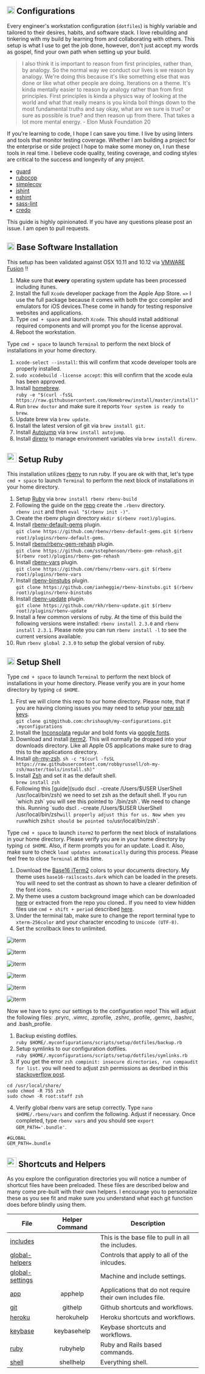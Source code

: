 ## <img src="https://cdn.rawgit.com/chrishough/my-public-data/master/my-configurations/computer.svg" height="20"> Configurations

Every engineer's workstation configuration (`dotfiles`) is highly variable and tailored to their desires, habits, and software stack. I love rebuilding and tinkering with my build by learning from and collaborating with others.  This setup is what I use to get the job done, however, don't just accept my words as gospel, find your own path when setting up your build.  

>I also think it is important to reason from first principles, rather than, by analogy. So the normal way we conduct our lives is we reason by analogy. We're doing this because it's like something else that was done or like what other people are doing. Iterations on a theme. It's kinda mentally easier to reason by analogy rather than from first principles. First principles is kinda a physics way of looking at the world and what that really means is you kinda boil things down to the most fundamental truths and say okay, what are we sure is true? or sure as possible is true? and then reason up from there. That takes a lot more mental energy. - Elon Musk Foundation 20

If you're learning to code, I hope I can save you time. I live by using linters and tools that monitor testing coverage.  Whether I am building a project for the enterprise or side project I hope to make some money on, I run these tools in real time.  I believe code quality, testing coverage, and coding styles are critical to the success and longevity of any project.

* [guard](https://github.com/guard/guard)
* [rubocop](https://github.com/bbatsov/rubocop)
* [simplecov](https://github.com/colszowka/simplecov)
* [jshint](https://github.com/stereobooster/jshintrb)
* [eshint](http://eslint.org/)
* [sass-lint](https://github.com/brigade/scss-lint)
* [credo](https://github.com/rrrene/credo)

This guide is highly opinionated. If you have any questions please post an issue. I am open to pull requests.

## <img src="https://cdn.rawgit.com/chrishough/my-public-data/master/my-configurations/installation.svg" height="20"> Base Software Installation

This setup has been validated against OSX 10.11 and 10.12 via [VMWARE Fusion](http://www.vmware.com/products/fusion.html) :bangbang:

1. Make sure that **every** operating system update has been processed including itunes.
2. Install the full `Xcode` developer package from the Apple App Store. `=>` I use the full package because it comes with both the gcc compiler and emulators for iOS devices.These come in handy for testing responsive websites and applications.
3. Type `cmd + space` and launch `Xcode`. This should install additional required components and will prompt you for the license approval.
4. Reboot the workstation.

Type `cmd + space` to launch `Terminal` to perform the next block of installations in your home directory.

1. `xcode-select --install`: this will confirm that xcode developer tools are properly installed.
2. `sudo xcodebuild -license accept`: this will confirm that the xcode eula has been approved.
3. Install [homebrew](http://brew.sh/).    
`ruby -e "$(curl -fsSL https://raw.githubusercontent.com/Homebrew/install/master/install)"`
4. Run `brew doctor` and make sure it reports `Your system is ready to brew`.
5. Update brew via `brew update`.
6. Install the latest version of git via `brew install git`.
7. Install [Autojump](https://github.com/wting/autojump) via `brew install autojump`.
8. Install [direnv](http://direnv.net/) to manage environment variables via `brew install direnv`.

## <img src="https://cdn.rawgit.com/chrishough/my-public-data/master/my-configurations/rubyonrails.svg" height="25"> Setup Ruby

This installation utilizes [rbenv](https://github.com/rbenv/rbenv) to run ruby. If you are ok with that, let's type `cmd + space` to launch `Terminal` to perform the next block of installations in your home directory.

1. Setup [Ruby](https://www.ruby-lang.org/en/) via `brew install rbenv rbenv-build`
2. Following the guide on the [repo](https://github.com/rbenv/rbenv) create the `.rbenv` directory.  
`rbenv init` and then `eval "$(rbenv init -)"`.
3. Create the rbenv plugin directory `mkdir $(rbenv root)/plugins`.
4. Install [rbenv-default-gems](https://github.com/rbenv/rbenv-default-gems) plugin.    
`git clone https://github.com/rbenv/rbenv-default-gems.git $(rbenv root)/plugins/rbenv-default-gems`.
5. Install [rbenv/rbenv-gem-rehash](https://github.com/rbenv/rbenv-gem-rehash) plugin.     
`git clone https://github.com/sstephenson/rbenv-gem-rehash.git $(rbenv root)/plugins/rbenv-gem-rehash`
6. Install [rbenv-vars](https://github.com/rbenv/rbenv-vars) plugin.    
`git clone https://github.com/rbenv/rbenv-vars.git $(rbenv root)/plugins/rbenv-vars`
7. Install [rbenv-binstubs](https://github.com/ianheggie/rbenv-binstubs) plugin.  
`git clone https://github.com/ianheggie/rbenv-binstubs.git $(rbenv root)/plugins/rbenv-binstubs`
8. Install [rbenv-update](https://github.com/rkh/rbenv-update) plugin.  
`git clone https://github.com/rkh/rbenv-update.git $(rbenv root)/plugins/rbenv-update`
9. Install a few common versions of ruby. At the time of this build the following versions were installed: `rbenv install 2.3.0` and `rbenv install 2.3.1`.  Please note you can run `rbenv install -l` to see the current versions available.
10. Run `rbenv global 2.3.0` to setup the global version of ruby.


## <img src="https://cdn.rawgit.com/chrishough/my-public-data/master/my-configurations/toolbox.svg" height="20"> Setup Shell

Type `cmd + space` to launch `Terminal` to perform the next block of installations in your home directory. Please verify you are in your home directory by typing `cd $HOME`.

1. First we will clone this repo to our home directory. Please note, that if you are having cloning issues you may need to setup your [new ssh keys](https://help.github.com/enterprise/11.10.340/user/articles/generating-ssh-keys/).  
`git clone git@github.com:chrishough/my-configurations.git .myconfigurations`
2. Install the [Inconsolata](http://levien.com/type/myfonts/inconsolata.html) regular and bold fonts via [google fonts](https://fonts.google.com/specimen/Inconsolata?selection.family=Inconsolata).
3. Download and install [iterm2](https://www.iterm2.com/version3.html).  This will normally be dropped into your downloads directory. Like all Apple OS applications make sure to drag this to the applications directory.
4. Install [oh-my-zsh](https://github.com/robbyrussell/oh-my-zsh).
`sh -c "$(curl -fsSL https://raw.githubusercontent.com/robbyrussell/oh-my-zsh/master/tools/install.sh)"`
5. Install [Zsh](http://www.zsh.org/) and set it as the default shell.  
`brew install zsh`
6. Following this [guide](sudo dscl . -create /Users/$USER UserShell /usr/local/bin/zsh) we need to set zsh as the default shell.  If you run `which zsh` you will see this pointed to `/bin/zsh`. We need to change this.  Running `sudo dscl . -create /Users/$USER UserShell /usr/local/bin/zsh` will properly adjust this for us. Now when you run `which zsh` it should be pointed to `/usr/local/bin/zsh`.

Type `cmd + space` to launch `iterm2` to perform the next block of installations in your home directory. Please verify you are in your home directory by typing `cd $HOME`.  Also, if iterm prompts you for an update. Load it.  Also, make sure to check `load updates automatically` during this process.  Please feel free to close `Terminal` at this time.

1. Download the [Base16 iTerm2](https://github.com/chriskempson/base16-iterm2) colors to your documents directory. My theme uses `base16-railscasts.dark` which can be loaded in the presets.  You will need to set the contrast as shown to have a clearer definition of the font icons.
2. My theme uses a custom background image which can be downloaded [here](https://github.com/chrishough/my-configurations/raw/master/graphics/terminal-background.png) or extracted from the repo you cloned..  If you need to view hidden files use `cmd + shift + period` described [here](http://osxdaily.com/2011/03/01/show-hidden-files-in-mac-os-x-dialog-boxes-with-commandshiftperiod/).
3. Under the terminal tab, make sure to change the report terminal type to `xterm-256color` and your character encoding to `Unicode (UTF-8)`.
4. Set the scrollback lines to unlimited.

![iterm](https://github.com/chrishough/my-public-data/raw/master/my-configurations/iterm/1.png)

![iterm](https://github.com/chrishough/my-public-data/raw/master/my-configurations/iterm/2.png)

![iterm](https://github.com/chrishough/my-public-data/raw/master/my-configurations/iterm/3.png)

![iterm](https://github.com/chrishough/my-public-data/raw/master/my-configurations/iterm/4.png)

![iterm](https://github.com/chrishough/my-public-data/raw/master/my-configurations/iterm/5.png)

![iterm](https://github.com/chrishough/my-public-data/raw/master/my-configurations/iterm/6.png)

Now we have to sync our settings to the configuration repo! This will adjust the following files: .pryrc, .vimrc, .zprofile, .zshrc, .profile, .gemrc, .bashrc, and .bash_profile.

1. Backup existing dotfiles.  
`ruby $HOME/.myconfigurations/scripts/setup/dotfiles/backup.rb`
2. Setup symlinks to our configuration dotfiles.  
`ruby $HOME/.myconfigurations/scripts/setup/dotfiles/symlinks.rb`
3. If you get the error `zsh compinit: insecure directories, run compaudit for list.` you will need to adjust zsh permissions as desribed in this [stackoverflow post](http://stackoverflow.com/questions/13762280/zsh-compinit-insecure-directories).
```
cd /usr/local/share/
sudo chmod -R 755 zsh
sudo chown -R root:staff zsh
```
4. Verify global rbenv vars are setup correctly. Type `nano $HOME/.rbenv/vars` and confirm the following. Adjust if necessary. Once completed, type `rbenv vars` and you should see `export GEM_PATH='.bundle'`.
```
#GLOBAL
GEM_PATH=.bundle
```

## <img src="https://cdn.rawgit.com/chrishough/my-public-data/master/my-configurations/face.svg" height="25"> Shortcuts and Helpers

As you explore the configuration directories you will notice a number of shortcut files have been preloaded.  These files are described below and many come pre-built with their own helpers.  I encourage you to personalize these as you see fit and make sure you understand what each git function does before blindly using them. 

| File  | Helper Command | Description  |
|---|:---:|---|
|[includes](https://github.com/chrishough/my-configurations/blob/master/workstation/shell/includes)| |This is the base file to pull in all the includes.|
|[global-helpers](https://github.com/chrishough/my-configurations/blob/master/workstation/shell/global-helpers)| |Controls that apply to all of the inlcudes.|
|[global-settings](https://github.com/chrishough/my-configurations/blob/master/workstation/shell/global-settings)| |Machine and include settings.|
|[app](https://github.com/chrishough/my-configurations/blob/master/workstation/shell/shortcuts/app)| apphelp | Applications that do not require their own includes file.|
|[git](https://github.com/chrishough/my-configurations/blob/master/workstation/shell/shortcuts/git)| githelp | Github shortcuts and workflows.|
|[heroku](https://github.com/chrishough/my-configurations/blob/master/workstation/shell/shortcuts/heroku)| herokuhelp | Heroku shortcuts and workflows.|
|[keybase](https://github.com/chrishough/my-configurations/blob/master/workstation/shell/shortcuts/keybase)| keybasehelp |Keybase shortcuts and workflows.|
|[ruby](https://github.com/chrishough/my-configurations/blob/master/workstation/shell/shortcuts/ruby)| rubyhelp | Ruby and Rails based commands.|
|[shell](https://github.com/chrishough/my-configurations/blob/master/workstation/shell/shortcuts/shell)| shellhelp | Everything shell.|
